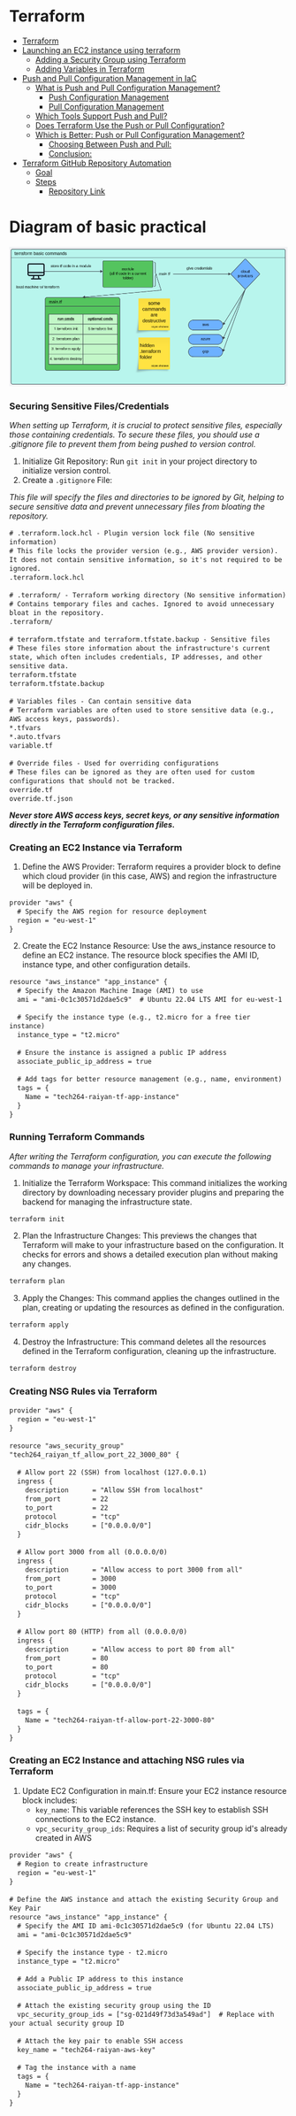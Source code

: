 # Terraform

- [Terraform](#terraform)
- [Launching an EC2 instance using terraform](#launching-an-ec2-instance-using-terraform)
  - [Adding a Security Group using Terraform](#adding-a-security-group-using-terraform)
  - [Adding Variables in Terraform](#adding-variables-in-terraform)
- [Push and Pull Configuration Management in IaC](#push-and-pull-configuration-management-in-iac)
  - [What is Push and Pull Configuration Management?](#what-is-push-and-pull-configuration-management)
    - [Push Configuration Management](#push-configuration-management)
    - [Pull Configuration Management](#pull-configuration-management)
  - [Which Tools Support Push and Pull?](#which-tools-support-push-and-pull)
  - [Does Terraform Use the Push or Pull Configuration?](#does-terraform-use-the-push-or-pull-configuration)
  - [Which is Better: Push or Pull Configuration Management?](#which-is-better-push-or-pull-configuration-management)
    - [Choosing Between Push and Pull:](#choosing-between-push-and-pull)
    - [Conclusion:](#conclusion)
- [Terraform GitHub Repository Automation](#terraform-github-repository-automation)
  - [Goal](#goal)
  - [Steps](#steps)
    - [Repository Link](#repository-link)

# Diagram of basic practical

![diagram](/images/terraform-basic.png)

### Securing Sensitive Files/Credentials

*When setting up Terraform, it is crucial to protect sensitive files, especially those containing credentials. To secure these files, you should use a .gitignore file to prevent them from being pushed to version control.*

1. Initialize Git Repository: Run `git init` in your project directory to initialize version control.
2. Create a `.gitignore` File:

*This file will specify the files and directories to be ignored by Git, helping to secure sensitive data and prevent unnecessary files from bloating the repository.*

```hcl
# .terraform.lock.hcl - Plugin version lock file (No sensitive information)
# This file locks the provider version (e.g., AWS provider version). It does not contain sensitive information, so it's not required to be ignored.
.terraform.lock.hcl

# .terraform/ - Terraform working directory (No sensitive information)
# Contains temporary files and caches. Ignored to avoid unnecessary bloat in the repository.
.terraform/

# terraform.tfstate and terraform.tfstate.backup - Sensitive files
# These files store information about the infrastructure's current state, which often includes credentials, IP addresses, and other sensitive data.
terraform.tfstate
terraform.tfstate.backup

# Variables files - Can contain sensitive data
# Terraform variables are often used to store sensitive data (e.g., AWS access keys, passwords).
*.tfvars
*.auto.tfvars
variable.tf

# Override files - Used for overriding configurations
# These files can be ignored as they are often used for custom configurations that should not be tracked.
override.tf
override.tf.json
```

***Never store AWS access keys, secret keys, or any sensitive information directly in the Terraform configuration files.***

### Creating an EC2 Instance via Terraform

1. Define the AWS Provider: Terraform requires a provider block to define which cloud provider (in this case, AWS) and region the infrastructure will be deployed in.

```hcl
provider "aws" {
  # Specify the AWS region for resource deployment
  region = "eu-west-1"
}
```

2. Create the EC2 Instance Resource: Use the aws_instance resource to define an EC2 instance. The resource block specifies the AMI ID, instance type, and other configuration details.

```hcl
resource "aws_instance" "app_instance" {
  # Specify the Amazon Machine Image (AMI) to use
  ami = "ami-0c1c30571d2dae5c9"  # Ubuntu 22.04 LTS AMI for eu-west-1

  # Specify the instance type (e.g., t2.micro for a free tier instance)
  instance_type = "t2.micro"

  # Ensure the instance is assigned a public IP address
  associate_public_ip_address = true

  # Add tags for better resource management (e.g., name, environment)
  tags = {
    Name = "tech264-raiyan-tf-app-instance"
  }
}
```

### Running Terraform Commands

*After writing the Terraform configuration, you can execute the following commands to manage your infrastructure.*

1. Initialize the Terraform Workspace: This command initializes the working directory by downloading necessary provider plugins and preparing the backend for managing the infrastructure state.

```bash
terraform init
```

2. Plan the Infrastructure Changes: This previews the changes that Terraform will make to your infrastructure based on the configuration. It checks for errors and shows a detailed execution plan without making any changes.

```bash
terraform plan
```

3. Apply the Changes: This command applies the changes outlined in the plan, creating or updating the resources as defined in the configuration.

```bash
terraform apply
```

4. Destroy the Infrastructure: This command deletes all the resources defined in the Terraform configuration, cleaning up the infrastructure.

```bash
terraform destroy
```

### Creating NSG Rules via Terraform

```hcl
provider "aws" {
  region = "eu-west-1"
}

resource "aws_security_group" "tech264_raiyan_tf_allow_port_22_3000_80" {

  # Allow port 22 (SSH) from localhost (127.0.0.1)
  ingress {
    description      = "Allow SSH from localhost"
    from_port        = 22
    to_port          = 22
    protocol         = "tcp"
    cidr_blocks      = ["0.0.0.0/0"]
  }

  # Allow port 3000 from all (0.0.0.0/0)
  ingress {
    description      = "Allow access to port 3000 from all"
    from_port        = 3000
    to_port          = 3000
    protocol         = "tcp"
    cidr_blocks      = ["0.0.0.0/0"]
  }

  # Allow port 80 (HTTP) from all (0.0.0.0/0)
  ingress {
    description      = "Allow access to port 80 from all"
    from_port        = 80
    to_port          = 80
    protocol         = "tcp"
    cidr_blocks      = ["0.0.0.0/0"]
  }

  tags = {
    Name = "tech264-raiyan-tf-allow-port-22-3000-80"
  }
}
```

### Creating an EC2 Instance and attaching NSG rules via Terraform

1. Update EC2 Configuration in main.tf: Ensure your EC2 instance resource block includes:
   - `key_name`: This variable references the SSH key to establish SSH connections to the EC2 instance.
   - `vpc_security_group_ids`: Requires a list of security group id's already created in AWS

```hcl
provider "aws" {
  # Region to create infrastructure
  region = "eu-west-1"
}

# Define the AWS instance and attach the existing Security Group and Key Pair
resource "aws_instance" "app_instance" {
  # Specify the AMI ID ami-0c1c30571d2dae5c9 (for Ubuntu 22.04 LTS)
  ami = "ami-0c1c30571d2dae5c9"

  # Specify the instance type - t2.micro
  instance_type = "t2.micro"

  # Add a Public IP address to this instance
  associate_public_ip_address = true

  # Attach the existing security group using the ID
  vpc_security_group_ids = ["sg-021d49f73d3a549ad"]  # Replace with your actual security group ID

  # Attach the key pair to enable SSH access
  key_name = "tech264-raiyan-aws-key"

  # Tag the instance with a name
  tags = {
    Name = "tech264-raiyan-tf-app-instance"
  }
}
```

